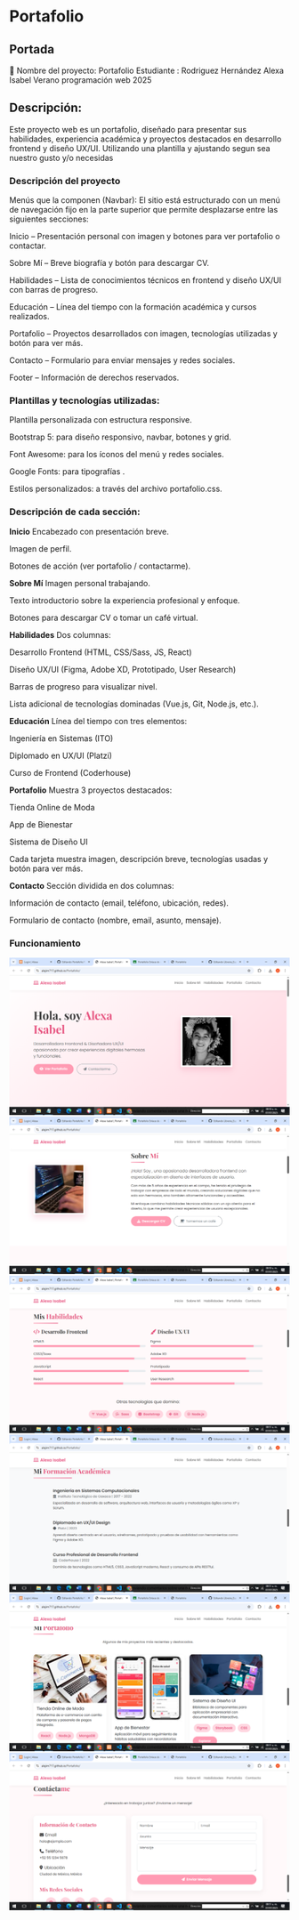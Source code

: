 # Portafolio
## Portada
📝 Nombre del proyecto:
Portafolio 
Estudiante : Rodriguez Hernández Alexa Isabel
Verano programación web 2025

## Descripción:
Este proyecto web es un portafolio, diseñado para presentar sus habilidades, experiencia académica y proyectos destacados en desarrollo frontend y diseño UX/UI. Utilizando una plantilla y ajustando segun sea nuestro gusto y/o necesidas

### Descripción del proyecto
Menús que la componen (Navbar):
El sitio está estructurado con un menú de navegación fijo en la parte superior que permite desplazarse entre las siguientes secciones:

Inicio – Presentación personal con imagen y botones para ver portafolio o contactar.

Sobre Mí – Breve biografía y botón para descargar CV.

Habilidades – Lista de conocimientos técnicos en frontend y diseño UX/UI con barras de progreso.

Educación – Línea del tiempo con la formación académica y cursos realizados.

Portafolio – Proyectos desarrollados con imagen, tecnologías utilizadas y botón para ver más.

Contacto – Formulario para enviar mensajes y redes sociales.

Footer – Información de derechos reservados.

### Plantillas y tecnologías utilizadas:
Plantilla personalizada con estructura responsive.

Bootstrap 5: para diseño responsivo, navbar, botones y grid.

Font Awesome: para los íconos del menú y redes sociales.

Google Fonts: para tipografías .

Estilos personalizados: a través del archivo portafolio.css.

### Descripción de cada sección:

**Inicio**
Encabezado con presentación breve.

Imagen de perfil.

Botones de acción (ver portafolio / contactarme).

**Sobre Mí**
Imagen personal trabajando.

Texto introductorio sobre la experiencia profesional y enfoque.

Botones para descargar CV o tomar un café virtual.

**Habilidades**
Dos columnas:

Desarrollo Frontend (HTML, CSS/Sass, JS, React)

Diseño UX/UI (Figma, Adobe XD, Prototipado, User Research)

Barras de progreso para visualizar nivel.

Lista adicional de tecnologías dominadas (Vue.js, Git, Node.js, etc.).

**Educación**
Línea del tiempo con tres elementos:

Ingeniería en Sistemas (ITO)

Diplomado en UX/UI (Platzi)

Curso de Frontend (Coderhouse)

**Portafolio**
Muestra 3 proyectos destacados:

Tienda Online de Moda

App de Bienestar

Sistema de Diseño UI

Cada tarjeta muestra imagen, descripción breve, tecnologías usadas y botón para ver más.

**Contacto**
Sección dividida en dos columnas:

Información de contacto (email, teléfono, ubicación, redes).

Formulario de contacto (nombre, email, asunto, mensaje).

### Funcionamiento
![Funcionamiento](./fun1.png)
![Funcionamiento](./fun2.png)
![Funcionamiento](./fun3.png)
![Funcionamiento](./fun4.png)
![Funcionamiento](./fun5.png)
![Funcionamiento](./fun6.png)
